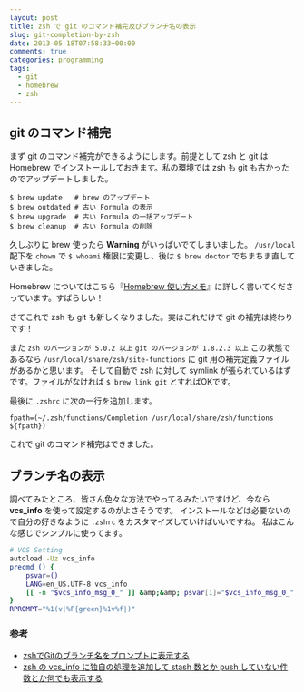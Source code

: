 ```yaml
---
layout: post
title: zsh で git のコマンド補完及びブランチ名の表示
slug: git-completion-by-zsh
date: 2013-05-18T07:58:33+00:00
comments: true
categories: programming
tags:
  - git
  - homebrew
  - zsh
---
```


## git のコマンド補完

まず git のコマンド補完ができるようにします。前提として zsh と git は Homebrew でインストールしておきます。私の環境では zsh も git も古かったのでアップデートしました。

    $ brew update   # brew のアップデート
    $ brew outdated # 古い Formula の表示
    $ brew upgrade  # 古い Formula の一括アップデート
    $ brew cleanup  # 古い Formula の削除

久しぶりに brew 使ったら **Warning** がいっぱいでてしまいました。
`/usr/local` 配下を `chown` で `$ whoami` 権限に変更し、後は `$ brew doctor` でちまちま直していきました。

Homebrew についてはこちら『[Homebrew 使い方メモ](http://w.koshigoe.jp/study/?%5Bsystem%5D%5Bosx%5D+Homebrew+%BB%C8%A4%A4%CA%FD%A5%E1%A5%E2")』に詳しく書いてくださっています。すばらしい！

さてこれで zsh も git も新しくなりました。実はこれだけで git の補完は終わりです！

また `zsh のバージョンが 5.0.2 以上` `git のバージョンが 1.8.2.3 以上` この状態であるなら `/usr/local/share/zsh/site-functions` に git 用の補完定義ファイルがあるかと思います。
そして自動で zsh に対して symlink が張られているはずです。ファイルがなければ `$ brew link git` とすればOKです。

最後に `.zshrc` に次の一行を追加します。

    fpath=(~/.zsh/functions/Completion /usr/local/share/zsh/functions ${fpath})

これで git のコマンド補完はできました。

## ブランチ名の表示

調べてみたところ、皆さん色々な方法でやってるみたいですけど、今なら **vcs_info** を使って設定するのがよさそうです。
インストールなどは必要ないので自分の好きなように `.zshrc` をカスタマイズしていけばいいですね。
私はこんな感じでシンプルに使ってます。

```sh
# VCS Setting
autoload -Uz vcs_info
precmd () {
    psvar=()
    LANG=en_US.UTF-8 vcs_info
    [[ -n "$vcs_info_msg_0_" ]] &amp;&amp; psvar[1]="$vcs_info_msg_0_"
}
RPROMPT="%1(v|%F{green}%1v%f|)"
```

### 参考

- [zshでGitのブランチ名をプロンプトに表示する](http://liosk.blog103.fc2.com/blog-entry-209.html)
- [zsh の vcs_info に独自の処理を追加して stash 数とか push していない件数とか何でも表示する](http://qiita.com/items/8d5a627d773758dd8078")
